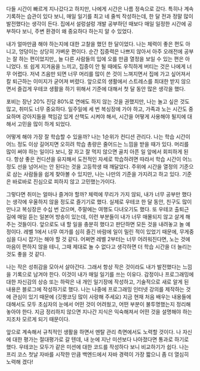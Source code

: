 다들 시간이 빠르게 지나갔다고 하지만, 나에게 시간은 나름 정속으로 갔다. 
특히나 계속 기록하는 습관이 있다 보니, 매일 일기를 최고 네 줄씩 작성하는데, 한 달 전과 정말 많이 발전했다는 생각이 든다. 
집에서 설렁설렁 개발 공부하던 때보다 매일 일정한 시간에 공부하다 보니, 주변 환경이 왜 중요하다 하는지 알 수 있었다.

내가 얼마만큼 해야 하는지에 대한 고찰을 했던 한 달이었다. 
나는 체력이 좋은 편도 아니고, 엉덩이는 상당히 가벼운 편이다. 
순간 집중력은 나쁘지 않아서 아주 오래전에 공부는 잘 하는 편이었지만,, 늘 다른 사람들의 입에 오를 만큼 열정을 보일 수 있는 편은 아니었다.
 또 쉽게 지겨움을 느끼고, 집중이 안 될 때에도 우직하게 버티는 것은 나에게 너무 어렵다. 
 저녁 즈음만 되면 너무 머리를 많이 쓴 것이 느껴지면서 집에 가고 싶어져서 칼 퇴근하는 이미지가 굳어져 버렸다. 
앞으로의 생활에서 스트레스를 최대한 받지 않으면서 즐겁게 우테코 생활을 하기 위해서 기준에 대해서 첫 달 동안 많은 생각을 했다.

포비는 장난 20% 진담 80%로 연애도 하지 않는 것을 권했지만, 나는 놀고 싶은 것도 많고, 취미도 너무 중요하다. 
일주일에 세 번 복싱장에 가야 하고, 가족과 노는 시간도 중요하며 강아지들을 책임감 있게 산책도 시켜야 해서, 시간을 어떻게 사용해야 될지에 대해서 고민을 많이 하게 되었다.

어떻게 해야 가장 잘 학습할 수 있을까? 
나는 1순위가 컨디션 관리다. 
나는 학습 시간이 어느 정도 이상 길어지면 오히려 학습 총량은 줄어드는 느낌을 받을 때가 있다. 머리를 많이 써야 하는 일이다 보니, 잘 자고 잘 먹지 않으면 골치 아픈 일 앞에서 회피하게 된다. 
항상 좋은 컨디션을 유지해서 도전적인 자세로 학습하려면 따라서 학습 시간이 어느 정도 선을 넘어서는 안 된다는 것을 고등학생 때 깨달았다.
주위에 시간을 열정의 기준으로 삼는 사람들을 쉽게 찾아볼 수 있지만, 나는 나만의 기준을 가지려고 하고 있다. 
기준은 바로바로 진심으로 피하지 않고 고민했는가이다. 

그렇다면 취미는 얼마나 즐겨야 할까? 
체력에 무리가 가지 않되, 내가 너무 공부만 했다는 생각에 우울하지 않을 정도로 즐기기로 했다. 실제로 우테코 한 달 동안, 친구도 많이 만나고 복싱장은 수십 번 갔으며, 주말에는 여행도 다녀오기도 했다. 
또 우테코 출퇴근 길에 매일 듣는 일본어 방송이 있는데, 이런 부분들이 내가 너무 매몰되지 않고 살게 해주는 것들이다. 
앞으로도 내 할 일을 충분히 했다고 판단하면 모든 것을 내려놓고 놀 예정이다. 
레벨 1에서 너무 여가를 심히 즐긴 바람에 일이 밀린 적이 있었기 때문에, 무게중심을 다시 잡기는 해야 할 것 같다. 
어쩌면 레벨 2부터는 너무 어려워진다면, 노는 것에 마음이 편하지 않을 테니, 그때 제대로 놀 수 없다고 생각하면 더 학습 시간을 더 늘리는 것도 좋을 것 같다.

나는 작은 성취감을 모아서 살아간다. 
그래서 항상 작은 것이라도 내가 발전했다는 느낌을 기록으로 남겨야 한다. 
이것이 내가 매일 일기를 쓰는 이유다. 
감정이나 프로그래밍에 대한 자신감의 상승 또는 하락은 내 개인 일기장에 작성하고, 기술적으로 새로 알게 된 내용은 블로그에 작성하기로 했다.
 나는 나중에 프로그래밍 인터넷 강의를 제작하는 것에 관심이 있기 때문에 (깃짱코딩 많이 사랑해 주세요) 지금 현재 처음 배우는 내용들에 대해서도 모두 초심자의 눈에서 어떤 것이 어려웠고, 어떤 부분이 불투명했는지 정리해 놓아야 한다. 
지금 정리하지 않으면 지나간 지식은 익숙해져서 어떤 것을 설명해야 하는지조차 모르게 되기 때문이다. 

앞으로 계속해서 규칙적인 생활을 하면서 멘탈 관리 측면에서도 노력할 것이다. 
나 자신에 대한 평가는 절대평가로 갈 텐데, 내 눈에 지난 미션보다 나아졌다면 통과로 하기로 했다. 
우테코는 모두가 같은 미션에 대한 코드를 작성하다 보니 비교하기가 쉽다. 
나는 프리 코스 첫날 자바를 시작한 만큼 백엔드에서 자바 경력이 가장 짧으니 좀 더 열심히 노력해 겠다! 

